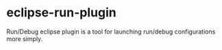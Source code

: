 # eclipse-run-plugin
Run/Debug eclipse plugin is a tool for launching run/debug configurations more simply.
